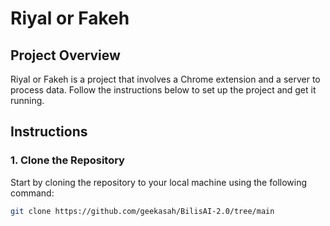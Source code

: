 # Riyal or Fakeh

## Project Overview
Riyal or Fakeh is a project that involves a Chrome extension and a server to process data. Follow the instructions below to set up the project and get it running.

## Instructions

### 1. Clone the Repository
Start by cloning the repository to your local machine using the following command:
```bash
git clone https://github.com/geekasah/BilisAI-2.0/tree/main
